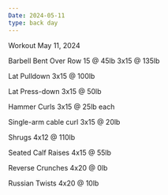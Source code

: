```yaml
---
Date: 2024-05-11
type: back day
---
```

Workout May 11, 2024

Barbell Bent Over Row
15 @ 45lb
3x15 @ 135lb

Lat Pulldown
3x15 @ 100lb

Lat Press-down
3x15 @ 50lb

Hammer Curls
3x15 @ 25lb each

Single-arm cable curl
3x15 @ 20lb

Shrugs
4x12 @ 110lb

Seated Calf Raises
4x15 @ 55lb

Reverse Crunches
4x20 @ 0lb

Russian Twists
4x20 @ 10lb